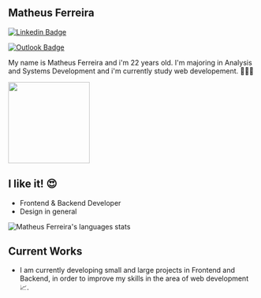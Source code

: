 ## Matheus Ferreira

[![Linkedin Badge](https://img.shields.io/badge/-LinkedIn-blue?style=flat-square&logo=Linkedin&logoColor=f71489&link=https://www.linkedin.com/in/matheusfsiqueira/)](https://www.linkedin.com/in/matheusfsiqueira/)

[![Outlook Badge](https://img.shields.io/badge/email--000?style=social&logo=microsoft-outlook&logoColor=f71489&link=mailto:matheus.ferreira9@hotmail.com)](mailto:matheus.ferreira9@hotmail.com)

My name is Matheus Ferreira and i'm 22 years old. I'm majoring in Analysis and Systems Development and i'm currently study web developement. 👨🏼‍🎓


<p align="left">
  <a href="https://github.com/anuraghazra/github-readme-stats">
    <img
      align="center"
      height="165"
      src="https://github-readme-stats.vercel.app/api?username=iammatheus&count_private=true&show_icons=true&custom_title=Github%20Status&hide=issues&theme=radical"
    />
  </a>
</p>

## I like it! 😍
* Frontend & Backend Developer
* Design in general

![Matheus Ferreira's languages stats](https://github-readme-stats.vercel.app/api/top-langs/?username=iammatheus&layout=compact&&theme=radical)

## Current Works 

 * I am currently developing small and large projects in Frontend and Backend,  in order to improve my skills in the area of ​​web development 📈.
